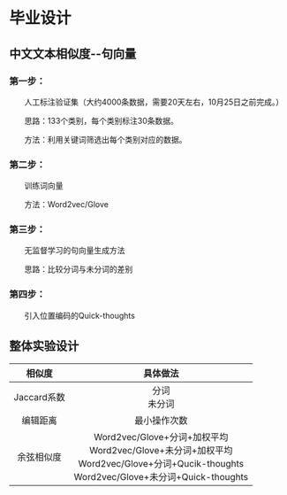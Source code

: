# 毕业设计
## 中文文本相似度--句向量
### 第一步：
&#160; &#160; &#160; &#160;人工标注验证集（大约4000条数据，需要20天左右，10月25日之前完成。）

&#160; &#160; &#160; &#160;思路：133个类别，每个类别标注30条数据。
    
&#160; &#160; &#160; &#160;方法：利用关键词筛选出每个类别对应的数据。

### 第二步：
&#160; &#160; &#160; &#160;训练词向量

&#160; &#160; &#160; &#160;方法：Word2vec/Glove

### 第三步：
&#160; &#160; &#160; &#160;无监督学习的句向量生成方法

&#160; &#160; &#160; &#160;思路：比较分词与未分词的差别

### 第四步：
&#160; &#160; &#160; &#160;引入位置编码的Quick-thoughts


## 整体实验设计
|相似度|具体做法|
|:----:|:----:|
|Jaccard系数|分词<br>未分词|
|编辑距离|最小操作次数|
|余弦相似度|Word2vec/Glove+分词+加权平均<br>Word2vec/Glove+未分词+加权平均<br>Word2vec/Glove+分词+Qucik-thoughts<br>Word2vec/Glove+未分词+Quick-thoughts|
